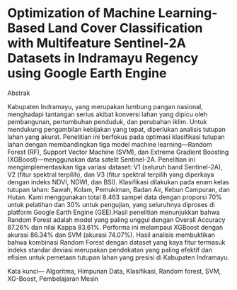 # Optimization of Machine Learning-Based Land Cover Classification  with Multifeature Sentinel-2A Datasets in Indramayu Regency using Google Earth Engine 

Abstrak

Kabupaten Indramayu, yang merupakan lumbung pangan nasional, menghadapi tantangan serius akibat konversi lahan yang dipicu oleh pembangunan, pertumbuhan penduduk, dan perubahan iklim. Untuk mendukung pengambilan kebijakan yang tepat, diperlukan analisis tutupan lahan yang akurat. Penelitian ini berfokus pada optimasi klasifikasi tutupan lahan dengan membandingkan tiga model machine learning—Random Forest (RF), Support Vector Machine (SVM), dan Extreme Gradient Boosting (XGBoost)—menggunakan data satelit Sentinel-2A. Penelitian ini mengimplementasikan tiga variasi dataset: V1 (seluruh band Sentinel-2A), V2 (fitur spektral terpilih), dan V3 (fitur spektral terpilih yang diperkaya dengan indeks NDVI, NDWI, dan BSI). Klasifikasi dilakukan pada enam kelas tutupan lahan: Sawah, Kolam, Pemukiman, Badan Air, Kebun Campuran, dan Hutan. Kami menggunakan total 8.463 sampel data dengan proporsi 70% untuk pelatihan dan 30% untuk pengujian, yang seluruhnya diproses di platform Google Earth Engine (GEE).Hasil penelitian menunjukkan bahwa Random Forest adalah model yang paling unggul dengan Overall Accuracy 87.26% dan nilai Kappa 83.61%. Performa ini melampaui XGBoost dengan akurasi 86.34% dan SVM (akurasi 74.07%). Hasil analisis  membuktikan bahwa kombinasi Random Forest dengan dataset yang kaya fitur termasuk indeks standar deviasi merupakan  pendekatan yang paling efektif dan efisien untuk pemetaan tutupan lahan yang presisi di Kabupaten Indramayu. 

Kata kunci— Algoritma, Himpunan Data, Klasifikasi, Random forest, SVM, XG-Boost,  Pembelajaran Mesin  
